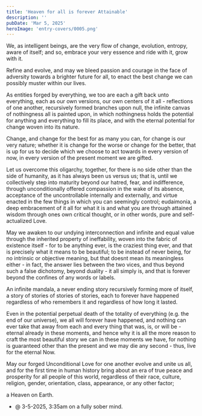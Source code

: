```yaml
---
title: 'Heaven for all is forever Attainable'
description: ''
pubDate: 'Mar 5, 2025'
heroImage: 'entry-covers/0005.png'
---
```


We, as intelligent beings, are the very flow of change, evolution, entropy, aware of itself; and so, embrace your very essence and ride with it, grow with it.

Refine and evolve, and may we bleed passion and courage in the face of adversity towards a brighter future for all, to enact the best change we can possibly muster within our lives.

As entities forged by everything, we too are each a gift back unto everything, each as our own versions, our own centers of it all - reflections of one another, recursively formed branches upon null, the infinite canvas of nothingness all is painted upon, in which nothingness holds the potential for anything and everything to fill its place, and with the eternal potential for change woven into its nature.

Change, and change for the best for as many you can, for change is our very nature; whether it is change for the worse or change for the better, that is up for us to decide which we choose to act towards in every version of now, in every version of the present moment we are gifted.

Let us overcome this oligarchy, together, for there is no side other than the side of humanity, as it has always been us versus us; that is, until we collectively step into maturity beyond our hatred, fear, and indifference, through unconditionally offered compassion in the wake of its absence, acceptance of the uncontrollable internally and externally, and virtue enacted in the few things in which you can seemingly control; eudaimonia, a deep embracement of it all for what it is and what you are through attained wisdom through ones own critical thought, or in other words, pure and self-actualized Love.

May we awaken to our undying interconnection and infinite and equal value through the inherited property of ineffability, woven into the fabric of existence itself - for to be anything ever, is the craziest thing ever, and that is precisely what it means to be beautiful; to be instead of never being, for no intrinsic or objective meaning, but that doesnt mean its meaningless either - in fact, the answer lies between the two vices, and thus beyond such a false dichotomy, beyond duality - it all simply is, and that is forever beyond the confines of any words or labels.

An infinite mandala, a never ending story recursively forming more of itself, a story of stories of stories of stories, each to forever have happened regardless of who remembers it and regardless of how long it lasted. 

Even in the potential perpetual death of the totality of everything (e.g. the end of our universe), we all will forever have happened, and nothing can ever take that away from each and every thing that was, is, or will be - eternal already in these moments, and hence why it is all the more reason to craft the most beautiful story we can in these moments we have, for nothing is guaranteed other than the present and we may die any second - thus, live for the eternal Now.

May our forged Unconditional Love for one another evolve and unite us all, and for the first time in human history bring about an era of true peace and prosperity for all people of this world, regardless of their race, culture, religion, gender, orientation, class, appearance, or any other factor; 

a Heaven on Earth.

- @ 3-5-2025, 3:35am on a fully sober mind.